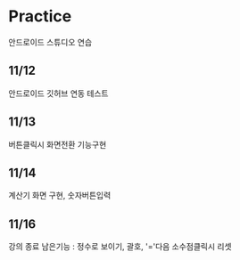 # Practice
안드로이드 스튜디오 연습

## 11/12
안드로이드 깃허브 연동 테스트

## 11/13
버튼클릭시 화면전환 기능구현

## 11/14
계산기 화면 구현, 숫자버튼입력

## 11/16
강의 종료 남은기능 : 정수로 보이기, 괄호, '='다음 소수점클릭시 리셋
